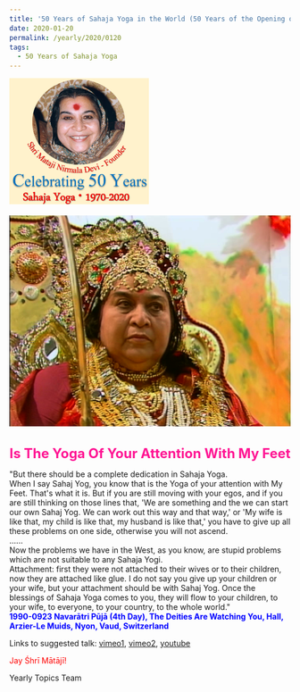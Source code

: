 ```yaml
---
title: '50 Years of Sahaja Yoga in the World (50 Years of the Opening of the Sahasrāra Chakra), Post 3'
date: 2020-01-20
permalink: /yearly/2020/0120
tags:
  - 50 Years of Sahaja Yoga
---
```


<div style="text-align: left"><img src="/images/Celebrating50YearsSahajaYoga.png" width="250" /></div><br>

<div style="text-align: center"><img src="/images/image299.jpeg" /></div>

<br>
<p style="color:DeepPink; text-align:center">
<font size="+2"><b>Is The Yoga Of Your Attention With My Feet</b><br></font>
</p>

<p>
"But there should be a complete dedication in Sahaja Yoga.<br> When I say Sahaj Yog, you know that is the Yoga of your attention with My Feet. That's what it is. But if you are still moving with your egos, and if you are still thinking on those lines that, 'We are something and the we can start our own Sahaj Yog. We can work out this way and that way,' or 'My wife is like that, my child is like that, my husband is like that,' you have to give up all these problems on one side, otherwise you will not ascend.<br>
......<br>
Now the problems we have in the West, as you know, are stupid problems which are not suitable to any Sahaja Yogi.<br>
Attachment: first they were not attached to their wives or to their children, now they are attached like glue. I do not say you give up your children or your wife, but your attachment should be with Sahaj Yog. Once the blessings of Sahaja Yoga comes to you, they will flow to your children, to your wife, to everyone, to your country, to the whole world."<br>
<font color="blue"><b>1990-0923 Navarātri Pūjā (4th Day), The Deities Are Watching You, Hall, Arzier-Le Muids, Nyon, Vaud, Switzerland</b></font><br>
</p>

Links to suggested talk: <a href="https://vimeo.com/292704855"> vimeo1</a>, <a href="https://vimeo.com/25806743"> vimeo2</a>, <a href="https://youtu.be/xHsHXQnB9DE"> youtube</a><br>

<p style="color:red;">Jay Śhrī Mātājī!<br></p>

Yearly Topics Team